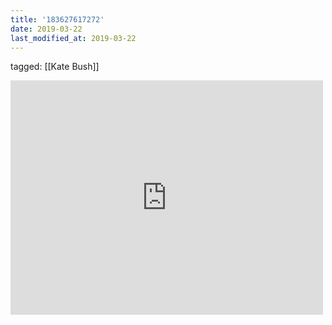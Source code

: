 ```yaml
---
title: '183627617272'
date: 2019-03-22
last_modified_at: 2019-03-22
---
```

tagged: [[Kate Bush]]
<iframe allow="accelerometer; autoplay; clipboard-write; encrypted-media; gyroscope; picture-in-picture" allowfullscreen="" frameborder="0" height="375" id="youtube_iframe" src="https://www.youtube.com/embed/VerK4zwMRQw?feature=oembed&amp;enablejsapi=1&amp;origin=https://safe.txmblr.com&amp;wmode=opaque" width="500"></iframe>